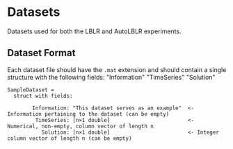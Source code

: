 # Datasets
Datasets used for both the LBLR and AutoLBLR experiments.

## Dataset Format
Each dataset file should have the `.mat` extension and should contain a single structure with the following fields: "Information" "TimeSeries" "Solution"
```
SampleDataset = 
  struct with fields:

        Information: "This dataset serves as an example"  <- Information pertaining to the dataset (can be empty)
         TimeSeries: [n×1 double]                         <- Numerical, non-empty, column vector of length n
           Solution: [n×1 double]                         <- Integer column vector of length n (can be empty)
```